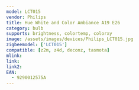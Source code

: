 ```yaml
---
model: LCT015
vendor: Philips
title: Hue White and Color Ambiance A19 E26
category: bulb
supports: brightness, colortemp, colorxy
image: /assets/images/devices/Philips_LCT015.jpg
zigbeemodel: ['LCT015'] 
compatible: [z2m, z4d, deconz, tasmota]
mlink: 
link: 
link2: 
EAN: 
  - 9290012575A
---
```

